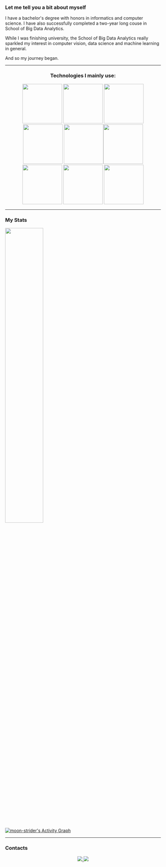 ### Let me tell you a bit about myself
I have a bachelor's degree with honors in informatics and computer science. I have also successfully completed a two-year long couse in School of Big Data Analytics.

While I was finishing university, the School of Big Data Analytics really sparkled my interest in computer vision, data science and machine learning in general. 

And so my journey began.

---

<div align="center">

### Technologies I mainly use:

<div align='center'>
<a href='https://www.python.org'><img height="128" width="128" src="https://cdn.simpleicons.org/python" /></a>
<a href='https://opencv.org'><img height="128" width="128" src="https://cdn.simpleicons.org/opencv" /></a>
<a href='https://pytorch.org'><img height="128" width="128" src="https://cdn.simpleicons.org/pytorch" /></a>
</div>
<div align='center'>
<a href='https://cplusplus.com'><img height="128" width="128" src="https://cdn.simpleicons.org/c" /></a>
<a href='https://cplusplus.com'><img height="128" width="128" src="https://cdn.simpleicons.org/cplusplus" /></a><a href='https://www.tensorflow.org'><img height="128" width="128" src="https://cdn.simpleicons.org/tensorflow" /></a>
</div>
<div align='center'>
<a href='https://www.linux.org'><img height="128" width="128" src="https://cdn.simpleicons.org/linux" /></a>
<a href='https://www.docker.com'><img height="128" width="128" src="https://cdn.simpleicons.org/docker/2496ed" /></a>
<a href='https://www.gnu.org/software/bash/'><img height="128" width="128" src="https://cdn.simpleicons.org/gnubash/4eaa25" /></a>
</div>
</div>

---

### My Stats

<div align="left">
    <img width="49.5%" src="https://github-readme-streak-stats.herokuapp.com/?user=moon-strider&hide_border=true&background=ffffff00&ring=004AE9&fire=B371F5&currStreakNum=B371F5&currStreakLabel=B371F5&sideNums=004AE9&sideLabels=C9D1D9&dates=8B949E" />
  </a>
</div>

[![moon-strider's Activity Graph](https://github-readme-activity-graph.vercel.app/graph?username=moon-strider&custom_title=moon-strider%20's%20Contribution%20Graph&bg_color=ffffff00&hide_border=true&line=004AE9&point=B371F5&title_color=B371F5&color=C9D1D9)](https://github.com/moon-strider/github-readme-activity-graph)
<br>

---

### Contacts

<div align="center">
    <a href="https://t.me/thebringer">
        <img src="https://img.shields.io/badge/Telegram-%40thebringer-informational">
    </a>
    <a href="mailto:iamthekidyoudoknowwhatimean@gmail.com">
        <img src="https://img.shields.io/badge/Gmail-iamthekidyoudoknowwhatimean%40gmail.com-red">
    </a>
</div>
<br>
<div align="center">
</div>
